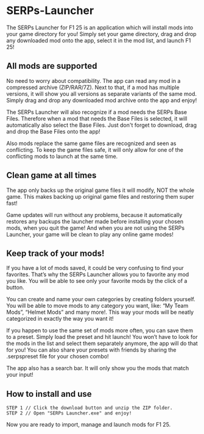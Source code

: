 # SERPs-Launcher

The SERPs Launcher for F1 25 is an application which will install mods into your game directory for you! Simply set your game directory, drag and drop any downloaded mod onto the app, select it in the mod list, and launch F1 25!

## All mods are supported 
No need to worry about compatibility. The app can read any mod in a compressed archive (ZIP/RAR/7Z). Next to that, if a mod has multiple versions, it will show you all versions as separate variants of the same mod. Simply drag and drop any downloaded mod archive onto the app and enjoy!

The SERPs Launcher will also recognize if a mod needs the SERPs Base Files. Therefore when a mod that needs the Base Files is selected, it will automatically also select the Base Files.  Just don't forget to download, drag and drop the Base Files onto the app!

Also mods replace the same game files are recognized and seen as conflicting. To keep the game files safe, it will only allow for one of the conflicting mods to launch at the same time.

## Clean game at all times
The app only backs up the original game files it will modify, NOT the whole game. This makes backing up original game files and restoring them super fast!

Game updates will run without any problems, because it automatically restores any backups the launcher made before installing your chosen mods, when you quit the game! And when you are not using the SERPs Launcher, your game will be clean to play any online game modes!

## Keep track of your mods!
If you have a lot of mods saved, it could be very confusing to find your favorites. That’s why the SERPs Launcher allows you to favorite any mod you like. You will be able to see only your favorite mods by the click of a button. 

You can create and name your own categories by creating folders yourself. You will be able to move mods to any category you want, like: “My Team Mods”, “Helmet Mods” and many more!. This way your mods will be neatly categorized in exactly the way you want it!

If you happen to use the same set of mods more often, you can save them to a preset. Simply load the preset and hit launch! You won’t have to look for the mods in the list and select them separately anymore, the app will do that for you! You can also share your presets with friends by sharing the .serpspreset file for your chosen combo!

The app also has a search bar. It will only show you the mods that match your input!

## How to install and use
`STEP 1 // Click the download button and unzip the ZIP folder.`\
`STEP 2 // Open "SERPs Launcher.exe" and enjoy!`

Now you are ready to import, manage and launch mods for F1 25.
